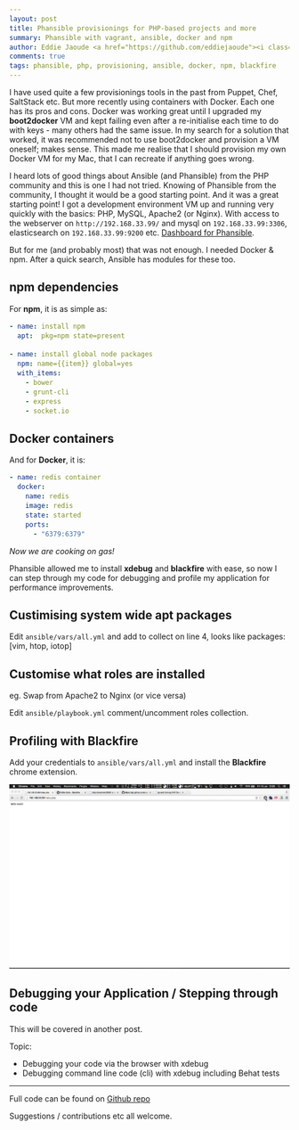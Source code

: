 ```yaml
---
layout: post
title: Phansible provisionings for PHP-based projects and more
summary: Phansible with vagrant, ansible, docker and npm
author: Eddie Jaoude <a href="https://github.com/eddiejaoude"><i class="fa fa-github-square"></i></a> <a href="https://twitter.com/eddiejaoude"><i class="fa fa-twitter-square"></i></a>
comments: true
tags: phansible, php, provisioning, ansible, docker, npm, blackfire
---
```


I have used quite a few provisionings tools in the past from Puppet, Chef, SaltStack etc. But more recently using containers with Docker. Each one has its pros and cons. Docker was working great until I upgraded my **boot2docker** VM and kept failing even after a re-initialise each time to do with keys - many others had the same issue. In my search for a solution that worked, it was recommended not to use boot2docker and provision a VM oneself; makes sense. This made me realise that I should provision my own Docker VM for my Mac, that I can recreate if anything goes wrong.

I heard lots of good things about Ansible (and Phansible) from the PHP community and this is one I had not tried. Knowing of Phansible from the community, I thought it would be a good starting point. And it was a great starting point! I got a development environment VM up and running very quickly with the basics: PHP, MySQL, Apache2 (or Nginx). With access to the webserver on `http://192.168.33.99/` and mysql on `192.168.33.99:3306`, elasticsearch on `192.168.33.99:9200` etc. [Dashboard for Phansible](http://pipeline.dashboardhub.io/d/5597eefd804c29.11877860).

But for me (and probably most) that was not enough. I needed Docker & npm. After a quick search, Ansible has modules for these too.

## npm dependencies

For **npm**, it is as simple as:

```yaml
- name: install npm
  apt:  pkg=npm state=present

- name: install global node packages
  npm: name={{item}} global=yes
  with_items:
    - bower
    - grunt-cli
    - express
    - socket.io
```

## Docker containers

And for **Docker**, it is:

```yaml
- name: redis container
  docker:
    name: redis
    image: redis
    state: started
    ports:
      - "6379:6379"
```

*Now we are cooking on gas!*

Phansible allowed me to install **xdebug** and **blackfire** with ease, so now I can step through my code for debugging and profile my application for performance improvements.

## Custimising system wide apt packages

Edit `ansible/vars/all.yml` and add to collect on line 4, looks like packages: [vim, htop, iotop]

## Customise what roles are installed

eg. Swap from Apache2 to Nginx (or vice versa)

Edit `ansible/playbook.yml` comment/uncomment roles collection.

## Profiling with Blackfire

Add your credentials to `ansible/vars/all.yml` and install the **Blackfire** chrome extension.

![Profiling with Blackfire](/assets/2015-07-10-phansible-vagrant-docker-npm/blackfire-profiling.mov.gif)

## Debugging your Application / Stepping through code

This will be covered in another post.

Topic:

* Debugging your code via the browser with xdebug
* Debugging command line code (cli) with xdebug including Behat tests

---

Full code can be found on [Github repo](https://github.com/eddiejaoude/vagrant-ansible-docker)

Suggestions / contributions etc all welcome.
